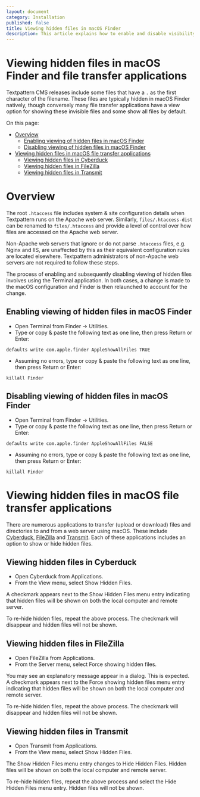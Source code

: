 ```yaml
---
layout: document
category: Installation
published: false
title: Viewing hidden files in macOS Finder
description: This article explains how to enable and disable visibility of hidden files in macOS Finder and file transfer applications.
---
```


# Viewing hidden files in macOS Finder and file transfer applications

Textpattern CMS releases include some files that have a `.` as the first character of the filename. These files are typically hidden in macOS Finder natively, though conversely many file transfer applications have a view option for showing these invisible files and some show all files by default.

On this page:

* [Overview](#overview)
  * [Enabling viewing of hidden files in macOS Finder](#enabling-viewing-of-hidden-files-in-macos-finder)
  * [Disabling viewing of hidden files in macOS Finder](#disabling-viewing-of-hidden-files-in-macos-finder)
* [Viewing hidden files in macOS file transfer applications](#viewing-hidden-files-in-macos-file-transfer-applications)
  * [Viewing hidden files in Cyberduck](#viewing-hidden-files-in-cyberduck)
  * [Viewing hidden files in FileZilla](#viewing-hidden-files-in-filezilla)
  * [Viewing hidden files in Transmit](#viewing-hidden-files-in-transmit)

# Overview

The root `.htaccess` file includes system & site configuration details when Textpattern runs on the Apache web server. Similarly, `files/.htaccess-dist` can be renamed to `files/.htaccess` and provide a level of control over how files are accessed on the Apache web server.

Non-Apache web servers that ignore or do not parse `.htaccess` files, e.g. Nginx and IIS, are unaffected by this as their equivalent configuration rules are located elsewhere. Textpattern administrators of non-Apache web servers are not required to follow these steps.

The process of enabling and subsequently disabling viewing of hidden files involves using the Terminal application. In both cases, a change is made to the macOS configuration and Finder is then relaunched to account for the change.

## Enabling viewing of hidden files in macOS Finder

* Open Terminal from Finder &rarr; Utilities.
* Type or copy & paste the following text as one line, then press Return or Enter:

~~~ shell
defaults write com.apple.finder AppleShowAllFiles TRUE
~~~

* Assuming no errors, type or copy & paste the following text as one line, then press Return or Enter:

~~~ shell
killall Finder
~~~

## Disabling viewing of hidden files in macOS Finder

* Open Terminal from Finder &rarr; Utilities.
* Type or copy & paste the following text as one line, then press Return or Enter:

~~~ shell
defaults write com.apple.finder AppleShowAllFiles FALSE
~~~

* Assuming no errors, type or copy & paste the following text as one line, then press Return or Enter:

~~~ shell
killall Finder
~~~

# Viewing hidden files in macOS file transfer applications

There are numerous applications to transfer (upload or download) files and directories to and from a web server using macOS. These include [Cyberduck](https://cyberduck.io), [FileZilla](https://filezilla-project.org) and [Transmit](https://panic.com/transmit/). Each of these applications includes an option to show or hide hidden files.

## Viewing hidden files in Cyberduck

* Open Cyberduck from Applications.
* From the View menu, select Show Hidden Files.

A checkmark appears next to the Show Hidden Files menu entry indicating that hidden files will be shown on both the local computer and remote server.

To re-hide hidden files, repeat the above process. The checkmark will disappear and hidden files will not be shown.

## Viewing hidden files in FileZilla

* Open FileZilla from Applications.
* From the Server menu, select Force showing hidden files.

You may see an explanatory message appear in a dialog. This is expected. A checkmark appears next to the Force showing hidden files menu entry indicating that hidden files will be shown on both the local computer and remote server.

To re-hide hidden files, repeat the above process. The checkmark will disappear and hidden files will not be shown.

## Viewing hidden files in Transmit

* Open Transmit from Applications.
* From the View menu, select Show Hidden Files.

The Show Hidden Files menu entry changes to Hide Hidden Files. Hidden files will be shown on both the local computer and remote server.

To re-hide hidden files, repeat the above process and select the Hide Hidden Files menu entry. Hidden files will not be shown.
